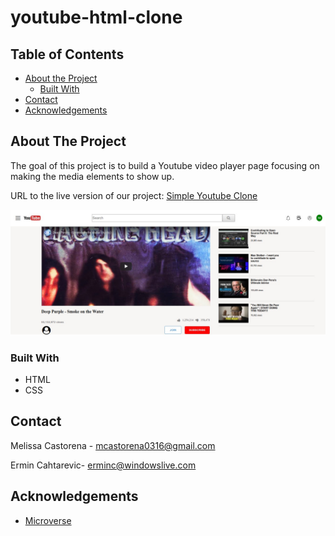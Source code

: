 # youtube-html-clone

## Table of Contents

* [About the Project](#about-the-project)
  * [Built With](#built-with)
* [Contact](#contact)
* [Acknowledgements](#acknowledgements)

<!-- ABOUT THE PROJECT -->
## About The Project

The goal of this project is to build a Youtube video player page focusing on making the media elements to show up.

URL to the live version of our project:
[Simple Youtube Clone](https://rawcdn.githack.com/mcastorena0316/youtube-video-images/975b2ce1ab642b572adde9aec53ee5aba996e8bc/index.html)


<div align="center"><img src="img/youtube.jpg"></div>

### Built With

*   HTML
*   CSS

<!-- CONTACT -->
## Contact

Melissa Castorena - mcastorena0316@gmail.com

Ermin Cahtarevic- erminc@windowslive.com


<!-- ACKNOWLEDGEMENTS -->
## Acknowledgements

* [Microverse](https://www.microverse.org/)

